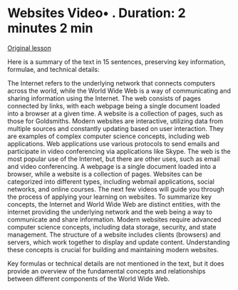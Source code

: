 # Websites Video• . Duration: 2 minutes 2 min

[Original lesson](https://www.coursera.org/learn/uol-how-computers-work/lecture/W7qNq/websites)

Here is a summary of the text in 15 sentences, preserving key information, formulae, and technical details:

The Internet refers to the underlying network that connects computers across the world, while the World Wide Web is a way of communicating and sharing information using the Internet. The web consists of pages connected by links, with each webpage being a single document loaded into a browser at a given time. A website is a collection of pages, such as those for Goldsmiths. Modern websites are interactive, utilizing data from multiple sources and constantly updating based on user interaction. They are examples of complex computer science concepts, including web applications. Web applications use various protocols to send emails and participate in video conferencing via applications like Skype. The web is the most popular use of the Internet, but there are other uses, such as email and video conferencing. A webpage is a single document loaded into a browser, while a website is a collection of pages. Websites can be categorized into different types, including webmail applications, social networks, and online courses. The next few videos will guide you through the process of applying your learning on websites. To summarize key concepts, the Internet and World Wide Web are distinct entities, with the internet providing the underlying network and the web being a way to communicate and share information. Modern websites require advanced computer science concepts, including data storage, security, and state management. The structure of a website includes clients (browsers) and servers, which work together to display and update content. Understanding these concepts is crucial for building and maintaining modern websites.

Key formulas or technical details are not mentioned in the text, but it does provide an overview of the fundamental concepts and relationships between different components of the World Wide Web.

